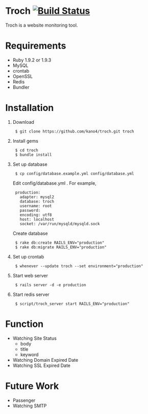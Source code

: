 # Troch [![Build Status](https://secure.travis-ci.org/kano4/troch.png)](http://travis-ci.org/kano4/troch)
Troch is a website monitoring tool.

# Requirements
- Ruby 1.9.2 or 1.9.3
- MySQL
- crontab
- OpenSSL
- Redis
- Bundler

# Installation

1. Download

        $ git clone https://github.com/kano4/troch.git troch

2. Install gems

        $ cd troch
        $ bundle install

3. Set up database

        $ cp config/database.example.yml config/database.yml

    Edit config/database.yml . For example,

        production:
          adapter: mysql2
          database: troch
          username: root
          password:
          encoding: utf8
          host: localhost
          socket: /var/run/mysqld/mysqld.sock

    Create database

        $ rake db:create RAILS_ENV="production"
        $ rake db:migrate RAILS_ENV="production"

4. Set up crontab

        $ whenever --update troch --set environment="production"

5. Start web server

        $ rails server -d -e production

6. Start redis server

        $ script/troch_server start RAILS_ENV="production"


# Function
- Watching Site Status
  - body
  - title
  - keyword
- Watching Domain Expired Date
- Watching SSL Expired Date

# Future Work
- Passenger
- Watching SMTP
